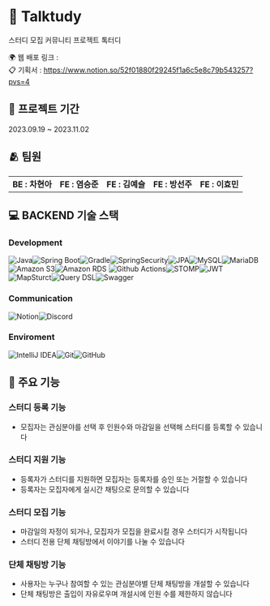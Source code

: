 # :speech_balloon: Talktudy
스터디 모집 커뮤니티 프로젝트 톡터디

:earth_africa: 웹 배포 링크 :
<br/>
:clipboard: 기획서 : https://www.notion.so/52f01880f29245f1a6c5e8c79b543257?pvs=4

## :date: 프로젝트 기간
2023.09.19 ~ 2023.11.02

## :people_hugging: 팀원
<table>
  <tbody>
    <tr>
      <td align="center"><b>BE : 차현아 </b></td>
      <td align="center"><b> FE : 염승준 </b></td>
      <td align="center"><b> FE : 김예슬 </b></td>
      <td align="center"><b> FE : 방선주 </b></td>
      <td align="center"><b> FE : 이효민 </b></td>
    </tr>
  </tbody>
</table>

## :computer: BACKEND 기술 스택
### Development
<img alt="Java" src="https://img.shields.io/badge/Java-FF7800.svg?&style=for-the-badge&logo=Java&logoColor=white"/><img alt="Spring Boot" src="https://img.shields.io/badge/SpringBoot-6DB33F.svg?&style=for-the-badge&logo=SpringBoot&logoColor=white"/><img alt="Gradle" src="https://img.shields.io/badge/Gradle-02303A.svg?&style=for-the-badge&logo=Gradle&logoColor=white"/><img alt="SpringSecurity" src="https://img.shields.io/badge/SpringSecurity-6DB33F.svg?&style=for-the-badge&logo=SpringSecurity&logoColor=white"/><img alt="JPA" src="https://img.shields.io/badge/JPA-8A8A8A.svg?&style=for-the-badge&logo=JPA&logoColor=white"/><img alt="MySQL" src="https://img.shields.io/badge/MySQL-4479A1.svg?&style=for-the-badge&logo=MySQL&logoColor=white"/><img alt="MariaDB" src="https://img.shields.io/badge/MariaDB-003545.svg?&style=for-the-badge&logo=MariaDB&logoColor=white"/><img alt="Amazon S3" src="https://img.shields.io/badge/Amazon S3-569A31.svg?&style=for-the-badge&logo=Amazon S3&logoColor=white"/><img alt="Amazon RDS" src="https://img.shields.io/badge/Amazon RDS-527FFF.svg?&style=for-the-badge&logo=Amazon RDS&logoColor=white"/>
<img alt="Github Actions" src="https://img.shields.io/badge/Github Actions-2088FF.svg?&style=for-the-badge&logo=Github Actions&logoColor=white"/><img alt="STOMP" src="https://img.shields.io/badge/STOMP-010101.svg?&style=for-the-badge&logo=STOMP&logoColor=white"/><img alt="JWT" src="https://img.shields.io/badge/JWT-000000.svg?&style=for-the-badge&logo=JSON Web Tokens&logoColor=white"/><img alt="MapSturct" src="https://img.shields.io/badge/MapSturct-2A7BA0.svg?&style=for-the-badge&logo=MapSturct&logoColor=white"/><img alt="Query DSL" src="https://img.shields.io/badge/Query DSL-0769AD.svg?&style=for-the-badge&logo=Query DSL&logoColor=white"/><img alt="Swagger" src="https://img.shields.io/badge/Swagger-85EA2D.svg?&style=for-the-badge&logo=Swagger&logoColor=white"/>

### Communication
<img alt="Notion" src="https://img.shields.io/badge/Notion-000000.svg?&style=for-the-badge&logo=Notion&logoColor=white"/><img alt="Discord" src="https://img.shields.io/badge/Discord-5865F2.svg?&style=for-the-badge&logo=Discord&logoColor=white"/>

### Enviroment
<img alt="IntelliJ IDEA" src="https://img.shields.io/badge/IntelliJ IDEA-000000.svg?&style=for-the-badge&logo=IntelliJ IDEA&logoColor=white"/><img alt="Git" src="https://img.shields.io/badge/Git-F05032.svg?&style=for-the-badge&logo=Git&logoColor=white"/><img alt="GitHub" src="https://img.shields.io/badge/GitHub-181717.svg?&style=for-the-badge&logo=GitHub&logoColor=white"/>

## :briefcase: 주요 기능
### 스터디 등록 기능
- 모집자는 관심분야를 선택 후 인원수와 마감일을 선택해 스터디를 등록할 수 있습니다
### 스터디 지원 기능
- 등록자가 스터디를 지원하면 모집자는 등록자를 승인 또는 거절할 수 있습니다
- 등록자는 모집자에게 실시간 채팅으로 문의할 수 있습니다
### 스터디 모집 기능
- 마감일의 자정이 되거나, 모집자가 모집을 완료시킬 경우 스터디가 시작됩니다
- 스터디 전용 단체 채팅방에서 이야기를 나눌 수 있습니다
### 단체 채팅방 기능
- 사용자는 누구나 참여할 수 있는 관심분야별 단체 채팅방을 개설할 수 있습니다
- 단체 채팅방은 출입이 자유로우며 개설시에 인원 수를 제한하지 않습니다




